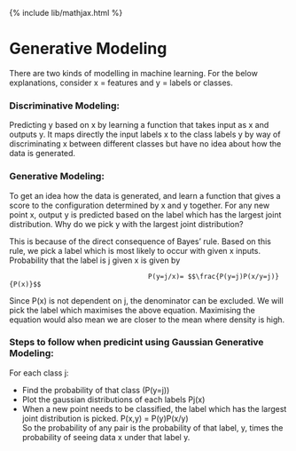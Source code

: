 {% include lib/mathjax.html %}
# Generative Modeling

There are two kinds of modelling in machine learning.
For the below explanations, consider x = features and y = labels or classes.

### Discriminative Modeling:
Predicting y based on x by learning a function that takes input as x and outputs y. It maps directly the input labels x to the class labels y by way of  discriminating x between different classes but have no idea about how the data is generated.

### Generative Modeling:
To get an idea how the data is generated, and learn a function that gives a score to the configuration determined by x and y together.
For any new point x, output y is predicted based on the label which has the largest joint distribution.
Why do we pick y with the largest joint distribution?

This is because of the direct consequence of Bayes’ rule. Based on this rule, we pick a label which is most likely to occur with given x inputs.
Probability that the label is j given x is given by 

                                       P(y=j/x)= $$\frac{P(y=j)P(x/y=j)} {P(x)}$$
                                       
Since P(x) is not dependent on j, the denominator can be excluded. We will pick the label which maximises the above equation.
Maximising the equation would also mean we are closer to the mean where density is high.

### Steps to follow when predicint using Gaussian Generative Modeling:

For each class j:
* Find the probability of that class (P(y=j))
* Plot the gaussian distributions of each labels Pj(x)
* When a new point needs to be classified, the label which has the largest joint distribution is picked.  P(x,y) = P(y)P(x/y)                
   So the probability of any pair is the probability of that label, y, times the probability of seeing data x under that label y.

